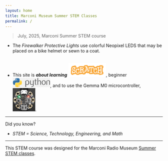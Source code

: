 ```yaml
---
layout: home
title: Marconi Museum Summer STEM Classes
permalink: /
---
```


> July, 2025, Marconi Summer STEM course

- The *Firewalker Protective Lights* use colorful Neopixel LEDS that may be placed on a bike helmet or sewn to a coat.<br><br>

- This site is ***about learning*** <img alt="scratch-word" src="/_images/scratch.png/scratch-word.png" width="25%" />, beginner <img alt="python-word" src="/_images/python/python-word2.png" width="25%" />, and to use the Gemma M0 microcontroller, <img alt="scratch-word" src="/_images/parts/gemma.png" width="15%" />.

---

Did you know?
- *STEM = Science, Technology, Engineering, and Math*

---

This STEM course was designed for the Marconi Radio Museum [Summer STEM classes](https://www.chathammarconi.org/summer-stem-classes).